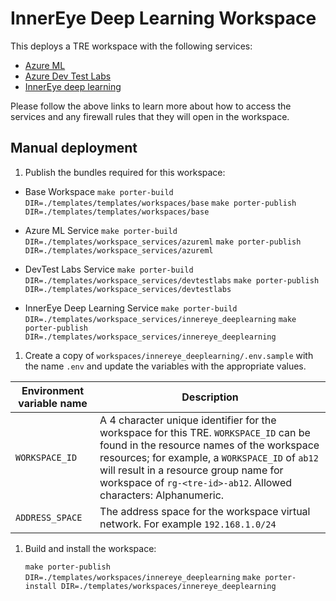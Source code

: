 # InnerEye Deep Learning Workspace

This deploys a TRE workspace with the following services:

- [Azure ML](../../workspace_services/azureml)
- [Azure Dev Test Labs](../../workspace_services/devtestlabs)
- [InnerEye deep learning](../../workspace_services/innereye_deeplearning)

Please follow the above links to learn more about how to access the services and any firewall rules that they will open in the workspace.

## Manual deployment

1. Publish the bundles required for this workspace:

- Base Workspace
    `make porter-build DIR=./templates/templates/workspaces/base`
    `make porter-publish DIR=./templates/templates/workspaces/base`

- Azure ML Service
    `make porter-build DIR=./templates/workspace_services/azureml`
    `make porter-publish DIR=./templates/workspace_services/azureml`

- DevTest Labs Service
    `make porter-build DIR=./templates/workspace_services/devtestlabs`
    `make porter-publish DIR=./templates/workspace_services/devtestlabs`

- InnerEye Deep Learning Service
    `make porter-build DIR=./templates/workspace_services/innereye_deeplearning`
    `make porter-publish DIR=./templates/workspace_services/innereye_deeplearning`

1. Create a copy of `workspaces/innereye_deeplearning/.env.sample` with the name `.env` and update the variables with the appropriate values.

| Environment variable name | Description |
| ------------------------- | ----------- |
| `WORKSPACE_ID` | A 4 character unique identifier for the workspace for this TRE. `WORKSPACE_ID` can be found in the resource names of the workspace resources; for example, a `WORKSPACE_ID` of `ab12` will result in a resource group name for workspace of `rg-<tre-id>-ab12`. Allowed characters: Alphanumeric. |
| `ADDRESS_SPACE` | The address space for the workspace virtual network. For example `192.168.1.0/24`|

1. Build and install the workspace:

    `make porter-publish DIR=./templates/workspaces/innereye_deeplearning`
    `make porter-install DIR=./templates/workspaces/innereye_deeplearning`
